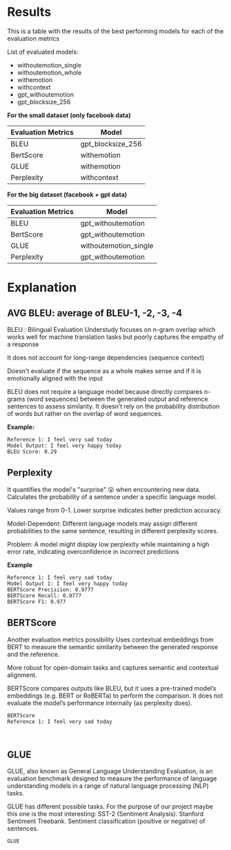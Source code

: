 
# Results
This is a table with the results of the best performing models for each of the evaluation metrics

List of evaluated models:
- withoutemotion_single
- withoutemotion_whole
- withemotion
- withcontext
- gpt_withoutemotion
- gpt_blocksize_256

**For the small dataset (only facebook data)**

| Evaluation Metrics | Model               |
|--------------------|---------------------|
| BLEU              | gpt_blocksize_256  |
| BertScore         | withemotion         |
| GLUE              | withemotion         |
| Perplexity        | withcontext         |

**For the big dataset (facebook + gpt data)**

| Evaluation Metrics | Model               |
|--------------------|---------------------|
| BLEU              | gpt_withoutemotion  |
| BertScore         | gpt_withoutemotion  |
| GLUE              | withoutemotion_single   |
| Perplexity        | gpt_withoutemotion     |


# Explanation
## AVG BLEU: average of BLEU-1, -2, -3, -4

BLEU : Bilingual Evaluation Understudy focuses on n-gram overlap which works well for machine translation tasks but poorly captures the empathy of a response

It does not account for long-range dependencies (sequence context)

Doesn't evaluate if the sequence as a whole makes sense and if it is emotionally aligned with the input

BLEU does not require a language model because directly compares n-grams (word sequences) between the generated output and reference sentences to assess similarity. It doesn’t rely on the probability distribution of words but rather on the overlap of word sequences.


**Example:**
```
Reference 1: I feel very sad today
Model Output: I feel very happy today
BLEU Score: 0.29
```

## Perplexity 
It quantifies the model's "surprise" 😮 when encountering new data. Calculates the probability of a sentence under a specific language model.

Values range from 0-1. Lower surprise indicates better prediction accuracy.

Model-Dependent: Different language models may assign different probabilities to the same sentence, resulting in different perplexity scores.

Problem: A model might display low perplexity while maintaining a high error rate, indicating overconfidence in incorrect predictions

**Example**
```
Reference 1: I feel very sad today
Model Output 1: I feel very happy today
BERTScore Precisiion: 0.9777
BERTScore Recall: 0.9777
BERTScore F1: 0.977
```

## BERTScore
Another evaluation metrics possibility
Uses contextual embeddings from BERT to measure the semantic similarity between the generated response and the reference.

More robust for open-domain tasks and captures semantic and contextual alignment.

BERTScore compares outputs like BLEU, but it uses a pre-trained model’s embeddings (e.g. BERT or RoBERTa) to perform the comparison. It does not evaluate the model’s performance internally (as perplexity does).

```
BERTScore
Reference 1: I feel very sad today



```

## GLUE
GLUE, also known as General Language Understanding Evaluation, is an evaluation benchmark designed to measure the performance of language understanding models in a range of natural language processing (NLP) tasks.

GLUE has different possible tasks. For the purpose of our project maybe this one is the most interesting: SST-2 (Sentiment Analysis). Stanford Sentiment Treebank. Sentiment classification (positive or negative) of sentences.

```
GLUE

```



